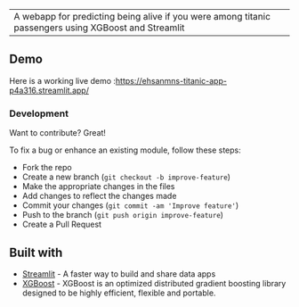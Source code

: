 <table>
<tr>
<td>
  A webapp for predicting being alive if you were among titanic passengers using XGBoost and Streamlit
</td>
</tr>
</table>


## Demo
Here is a working live demo :https://ehsanmns-titanic-app-p4a316.streamlit.app/


### Development
Want to contribute? Great!

To fix a bug or enhance an existing module, follow these steps:

- Fork the repo
- Create a new branch (`git checkout -b improve-feature`)
- Make the appropriate changes in the files
- Add changes to reflect the changes made
- Commit your changes (`git commit -am 'Improve feature'`)
- Push to the branch (`git push origin improve-feature`)
- Create a Pull Request 

## Built with 

- [Streamlit](https://streamlit.io/) - A faster way to build and share data apps
- [XGBoost](https://xgboost.readthedocs.io/en/stable/) - XGBoost is an optimized distributed gradient boosting library designed to be highly efficient, flexible and portable. 
